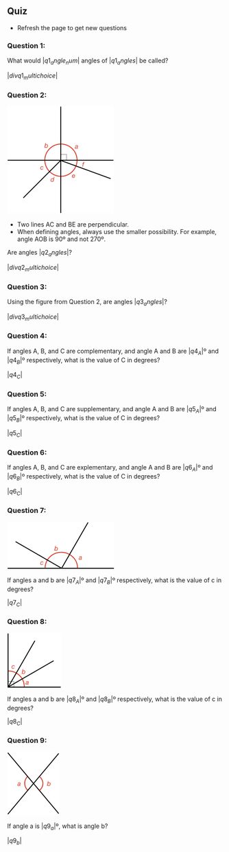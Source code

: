 ## Quiz

<!-- * Round answers to **two decimal places** -->
* Refresh the page to get new questions

### Question 1:

What would $|q1_angle_num|$ angles of $|q1_angles|$ be called?

$|div q1_multichoice|$

### Question 2:

![](q2.png)

* Two lines AC and BE are perpendicular.
* When defining angles, always use the smaller possibility. For example, angle AOB is 90º and not 270º.

Are angles $|q2_angles|$?

$|div q2_multichoice|$

### Question 3:

Using the figure from Question 2, are angles $|q3_angles|$?

$|div q3_multichoice|$

### Question 4:

If angles A, B, and C are complementary, and angle A and B are $|q4_A|$º and $|q4_B|$º respectively, what is the value of C in degrees?

<quiz entryInteger>$|q4_C|$</quiz>

### Question 5:

If angles A, B, and C are supplementary, and angle A and B are $|q5_A|$º and $|q5_B|$º respectively, what is the value of C in degrees?

<quiz entryInteger>$|q5_C|$</quiz>

### Question 6:

If angles A, B, and C are explementary, and angle A and B are $|q6_A|$º and $|q6_B|$º respectively, what is the value of C in degrees?

<quiz entryInteger>$|q6_C|$</quiz>

### Question 7:

![](supplementary.png)

If angles a and b are $|q7_A|$º and $|q7_B|$º respectively, what is the value of c in degrees?

<quiz entryInteger>$|q7_C|$</quiz>

### Question 8:

![](complementary.png)

If angles a and b are $|q8_A|$º and $|q8_B|$º respectively, what is the value of c in degrees?

<quiz entryInteger>$|q8_C|$</quiz>

### Question 9:

![](opposite.png)

If angle a is $|q9_a|$º, what is angle b?

<quiz entryInteger>$|q9_b|$</quiz>